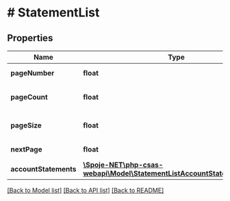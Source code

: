 # # StatementList

## Properties

Name | Type | Description | Notes
------------ | ------------- | ------------- | -------------
**pageNumber** | **float** | Page number | [optional]
**pageCount** | **float** | Total number of pages | [optional]
**pageSize** | **float** | Number of entries per page | [optional]
**nextPage** | **float** | Next page number | [optional]
**accountStatements** | [**\Spoje-NET\php-csas-webapi\Model\StatementListAccountStatementsInner[]**](StatementListAccountStatementsInner.md) |  | [optional]

[[Back to Model list]](../../README.md#models) [[Back to API list]](../../README.md#endpoints) [[Back to README]](../../README.md)
